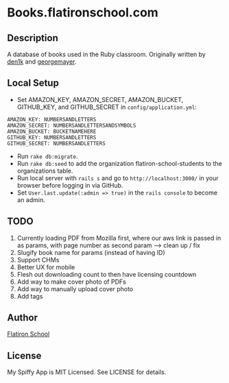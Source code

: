 # Books.flatironschool.com

## Description

A database of books used in the Ruby classroom. Originally written by [den1k](https://github.com/den1k/booxr) and [georgemayer](https://github.com/georgemayer/).

## Local Setup

* Set AMAZON_KEY, AMAZON_SECRET, AMAZON_BUCKET, GITHUB_KEY, and GITHUB_SECRET in `config/application.yml`:
```
AMAZON_KEY: NUMBERSANDLETTERS
AMAZON_SECRET: NUMBERSANDLETTERSANDSYMBOLS
AMAZON_BUCKET: BUCKETNAMEHERE
GITHUB_KEY: NUMBERSANDLETTERS
GITHUB_SECRET: NUMBERSANDLETTERS
```
* Run `rake db:migrate`.
* Run `rake db:seed` to add the organization flatiron-school-students to the organizations table.
* Run local server with `rails s` and go to `http://localhost:3000/` in your browser before logging in via GitHub.
* Set `User.last.update(:admin => true)` in the `rails console` to become an admin.

## TODO

1. Currently loading PDF from Mozilla first, where our aws link is passed in as params, with page number as second param --> clean up / fix
2. Slugify book name for params (instead of having ID)
3. Support CHMs
4. Better UX for mobile
5. Flesh out downloading count to then have licensing countdown
6. Add way to make cover photo of PDFs
7. Add way to manually upload cover photo
8. Add tags

## Author

[Flatiron School](http://flatironschool.com/)

## License

My Spiffy App is MIT Licensed. See LICENSE for details.
